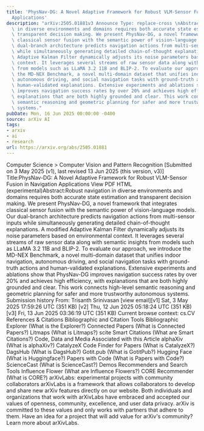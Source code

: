 ```yaml
---
title: 'PhysNav-DG: A Novel Adaptive Framework for Robust VLM-Sensor Fusion in Navigation
  Applications'
description: "arXiv:2505.01881v3 Announce Type: replace-cross \nAbstract: Robust navigation\
  \ in diverse environments and domains requires both accurate state estimation and\
  \ transparent decision making. We present PhysNav-DG, a novel framework that integrates\
  \ classical sensor fusion with the semantic power of vision-language models. Our\
  \ dual-branch architecture predicts navigation actions from multi-sensor inputs\
  \ while simultaneously generating detailed chain-of-thought explanations. A modified\
  \ Adaptive Kalman Filter dynamically adjusts its noise parameters based on environmental\
  \ context. It leverages several streams of raw sensor data along with semantic insights\
  \ from models such as LLaMA 3.2 11B and BLIP-2. To evaluate our approach, we introduce\
  \ the MD-NEX Benchmark, a novel multi-domain dataset that unifies indoor navigation,\
  \ autonomous driving, and social navigation tasks with ground-truth actions and\
  \ human-validated explanations. Extensive experiments and ablations show that PhysNav-DG\
  \ improves navigation success rates by over 20% and achieves high efficiency, with\
  \ explanations that are both highly grounded and clear. This work connects high-level\
  \ semantic reasoning and geometric planning for safer and more trustworthy autonomous\
  \ systems."
pubDate: Mon, 16 Jun 2025 00:00:00 -0400
source: arXiv AI
tags:
- arxiv
- ai
- research
url: https://arxiv.org/abs/2505.01881
---
```


Computer Science > Computer Vision and Pattern Recognition
[Submitted on 3 May 2025 (v1), last revised 13 Jun 2025 (this version, v3)]
Title:PhysNav-DG: A Novel Adaptive Framework for Robust VLM-Sensor Fusion in Navigation Applications
View PDF HTML (experimental)Abstract:Robust navigation in diverse environments and domains requires both accurate state estimation and transparent decision making. We present PhysNav-DG, a novel framework that integrates classical sensor fusion with the semantic power of vision-language models. Our dual-branch architecture predicts navigation actions from multi-sensor inputs while simultaneously generating detailed chain-of-thought explanations. A modified Adaptive Kalman Filter dynamically adjusts its noise parameters based on environmental context. It leverages several streams of raw sensor data along with semantic insights from models such as LLaMA 3.2 11B and BLIP-2. To evaluate our approach, we introduce the MD-NEX Benchmark, a novel multi-domain dataset that unifies indoor navigation, autonomous driving, and social navigation tasks with ground-truth actions and human-validated explanations. Extensive experiments and ablations show that PhysNav-DG improves navigation success rates by over 20% and achieves high efficiency, with explanations that are both highly grounded and clear. This work connects high-level semantic reasoning and geometric planning for safer and more trustworthy autonomous systems.
Submission history
From: Trisanth Srinivasan [view email][v1] Sat, 3 May 2025 17:59:26 UTC (351 KB)
[v2] Thu, 12 Jun 2025 05:18:24 UTC (351 KB)
[v3] Fri, 13 Jun 2025 03:36:19 UTC (351 KB)
Current browse context:
cs.CV
References & Citations
Bibliographic and Citation Tools
Bibliographic Explorer (What is the Explorer?)
Connected Papers (What is Connected Papers?)
Litmaps (What is Litmaps?)
scite Smart Citations (What are Smart Citations?)
Code, Data and Media Associated with this Article
alphaXiv (What is alphaXiv?)
CatalyzeX Code Finder for Papers (What is CatalyzeX?)
DagsHub (What is DagsHub?)
Gotit.pub (What is GotitPub?)
Hugging Face (What is Huggingface?)
Papers with Code (What is Papers with Code?)
ScienceCast (What is ScienceCast?)
Demos
Recommenders and Search Tools
Influence Flower (What are Influence Flowers?)
CORE Recommender (What is CORE?)
arXivLabs: experimental projects with community collaborators
arXivLabs is a framework that allows collaborators to develop and share new arXiv features directly on our website.
Both individuals and organizations that work with arXivLabs have embraced and accepted our values of openness, community, excellence, and user data privacy. arXiv is committed to these values and only works with partners that adhere to them.
Have an idea for a project that will add value for arXiv's community? Learn more about arXivLabs.